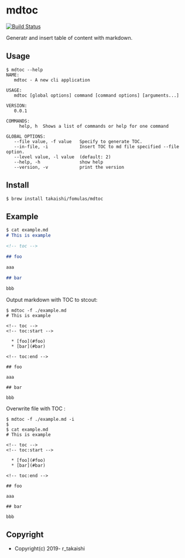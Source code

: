 # mdtoc

[![Build Status](https://travis-ci.org/takaishi/mdtoc.svg?branch=master)](https://travis-ci.org/takaishi/mdtoc)

Generatr and insert table of content with markdown.

## Usage

```
$ mdtoc --help
NAME:
   mdtoc - A new cli application

USAGE:
   mdtoc [global options] command [command options] [arguments...]

VERSION:
   0.0.1

COMMANDS:
     help, h  Shows a list of commands or help for one command

GLOBAL OPTIONS:
   --file value, -f value   Specify to generate TOC.
   --in-file, -i            Insert TOC to md file specified --file option.
   --level value, -l value  (default: 2)
   --help, -h               show help
   --version, -v            print the version
```

## Install

```
$ brew install takaishi/fomulas/mdtoc
```

## Example

```md
$ cat example.md
# This is example

<!-- toc -->

## foo

aaa

## bar

bbb
```

Output markdown with TOC to stcout:

```
$ mdtoc -f ./example.md
# This is example

<!-- toc -->
<!-- toc:start -->

  * [foo](#foo)
  * [bar](#bar)

<!-- toc:end -->

## foo

aaa

## bar

bbb
```

Overwrite file with TOC :

```
$ mdtoc -f ./example.md -i
$
$ cat example.md
# This is example

<!-- toc -->
<!-- toc:start -->

  * [foo](#foo)
  * [bar](#bar)

<!-- toc:end -->

## foo

aaa

## bar

bbb
```

## Copyright

* Copyright(c) 2019- r_takaishi
